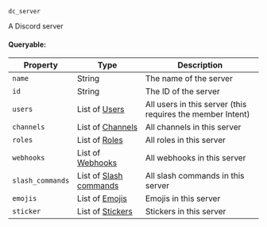 `dc_server`

A Discord server

#### Queryable:

| Property         | Type                                                        | Description                                                |
|------------------|-------------------------------------------------------------|------------------------------------------------------------|
| `name`           | String                                                      | The name of the server                                     |
| `id`             | String                                                      | The ID of the server                                       |
| `users`          | List of [Users](/values/user.md)                            | All users in this server (this requires the member Intent) |
| `channels`       | List of [Channels](/values/channel.md)                      | All channels in this server                                |
| `roles`          | List of [Roles](/values/role.md)                            | All roles in this server                                   |
| `webhooks`       | List of [Webhooks](/values/webhook.md)                      | All webhooks in this server                                |
| `slash_commands` | List of [Slash commands](/values/commands/slash-command.md) | All slash commands in this server                          |
| `emojis`         | List of [Emojis](/values/emoji.md)                          | Emojis in this server                                      |
| `sticker`        | List of [Stickers](/values/sticker.md)                      | Stickers in this server                                    |
